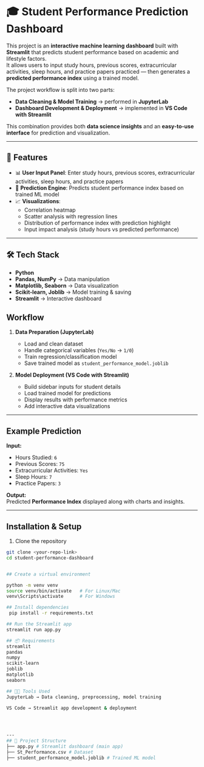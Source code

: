 # 🎓 Student Performance Prediction Dashboard


This project is an **interactive machine learning dashboard** built with **Streamlit** that predicts student performance based on academic and lifestyle factors.  
It allows users to input study hours, previous scores, extracurricular activities, sleep hours, and practice papers practiced — then generates a **predicted performance index** using a trained model.

The project workflow is split into two parts:
- **Data Cleaning & Model Training** → performed in **JupyterLab**  
- **Dashboard Development & Deployment** → implemented in **VS Code with Streamlit**  

This combination provides both **data science insights** and an **easy-to-use interface** for prediction and visualization.

---

## 🚀 Features
- 📊 **User Input Panel**: Enter study hours, previous scores, extracurricular activities, sleep hours, and practice papers  
- 🎯 **Prediction Engine**: Predicts student performance index based on trained ML model  
- 📈 **Visualizations**:
  - Correlation heatmap  
  - Scatter analysis with regression lines  
  - Distribution of performance index with prediction highlight  
  - Input impact analysis (study hours vs predicted performance)  

---



## 🛠️ Tech Stack
- **Python**  
- **Pandas, NumPy** → Data manipulation  
- **Matplotlib, Seaborn** → Data visualization  
- **Scikit-learn, Joblib** → Model training & saving  
- **Streamlit** → Interactive dashboard


## Workflow
1. **Data Preparation (JupyterLab)**  
   - Load and clean dataset  
   - Handle categorical variables (`Yes/No` → `1/0`)  
   - Train regression/classification model  
   - Save trained model as `student_performance_model.joblib`

2. **Model Deployment (VS Code with Streamlit)**  
   - Build sidebar inputs for student details  
   - Load trained model for predictions  
   - Display results with performance metrics  
   - Add interactive data visualizations  

---
## Example Prediction
**Input:**  
- Hours Studied: `6`  
- Previous Scores: `75`  
- Extracurricular Activities: `Yes`  
- Sleep Hours: `7`  
- Practice Papers: `3`  

**Output:**  
Predicted **Performance Index** displayed along with charts and insights.  

---
##  Installation & Setup
 1. Clone the repository
```bash
git clone <your-repo-link>
cd student-performance-dashboard


## Create a virtual environment

python -m venv venv
source venv/bin/activate   # For Linux/Mac
venv\Scripts\activate      # For Windows

## Install dependencies
 pip install -r requirements.txt

## Run the Streamlit app
streamlit run app.py

## 📦 Requirements
streamlit
pandas
numpy
scikit-learn
joblib
matplotlib
seaborn

## 🧑‍💻 Tools Used
JupyterLab → Data cleaning, preprocessing, model training

VS Code → Streamlit app development & deployment


  

---
## 📂 Project Structure
├── app.py # Streamlit dashboard (main app)
├── St_Performance.csv # Dataset
├── student_performance_model.joblib # Trained ML model




